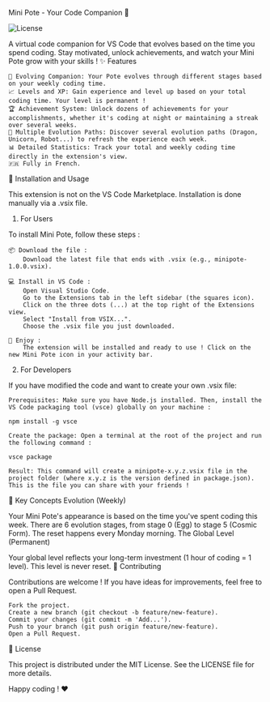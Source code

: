 Mini Pote - Your Code Companion 🐲

![License](https://img.shields.io/github/license/Ely404/minipote?style=for-the-badge)

A virtual code companion for VS Code that evolves based on the time you spend coding. Stay motivated, unlock achievements, and watch your Mini Pote grow with your skills !
✨ Features

    🐾 Evolving Companion: Your Pote evolves through different stages based on your weekly coding time.
    📈 Levels and XP: Gain experience and level up based on your total coding time. Your level is permanent !
    🏆 Achievement System: Unlock dozens of achievements for your accomplishments, whether it's coding at night or maintaining a streak over several weeks.
    🎲 Multiple Evolution Paths: Discover several evolution paths (Dragon, Unicorn, Robot...) to refresh the experience each week.
    📊 Detailed Statistics: Track your total and weekly coding time directly in the extension's view.
    🇫🇷 Fully in French.

🚀 Installation and Usage

This extension is not on the VS Code Marketplace. Installation is done manually via a .vsix file.

1. For Users

To install Mini Pote, follow these steps :

    📦 Download the file :
        Download the latest file that ends with .vsix (e.g., minipote-1.0.0.vsix).

    💻 Install in VS Code :
        Open Visual Studio Code.
        Go to the Extensions tab in the left sidebar (the squares icon).
        Click on the three dots (...) at the top right of the Extensions view.
        Select "Install from VSIX...".
        Choose the .vsix file you just downloaded.

    🎉 Enjoy :
        The extension will be installed and ready to use ! Click on the new Mini Pote icon in your activity bar.

2. For Developers

If you have modified the code and want to create your own .vsix file:

    Prerequisites: Make sure you have Node.js installed. Then, install the VS Code packaging tool (vsce) globally on your machine :

    npm install -g vsce

    Create the package: Open a terminal at the root of the project and run the following command :

    vsce package

    Result: This command will create a minipote-x.y.z.vsix file in the project folder (where x.y.z is the version defined in package.json). This is the file you can share with your friends !

🧠 Key Concepts
Evolution (Weekly)

Your Mini Pote's appearance is based on the time you've spent coding this week. There are 6 evolution stages, from stage 0 (Egg) to stage 5 (Cosmic Form). The reset happens every Monday morning.
The Global Level (Permanent)

Your global level reflects your long-term investment (1 hour of coding = 1 level). This level is never reset.
🤝 Contributing

Contributions are welcome ! If you have ideas for improvements, feel free to open a Pull Request.

    Fork the project.
    Create a new branch (git checkout -b feature/new-feature).
    Commit your changes (git commit -m 'Add...').
    Push to your branch (git push origin feature/new-feature).
    Open a Pull Request.

📜 License

This project is distributed under the MIT License. See the LICENSE file for more details.

Happy coding ! ❤️
